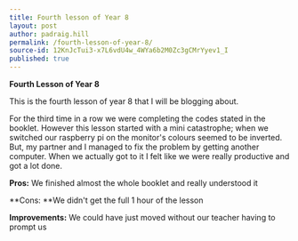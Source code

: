 ```yaml
---
title: Fourth lesson of Year 8
layout: post
author: padraig.hill
permalink: /fourth-lesson-of-year-8/
source-id: 12KnJcTui3-x7L6vdU4w_4WYa6b2M0Zc3gCMrYyev1_I
published: true
---
```

**Fourth Lesson of Year 8**

This is the fourth lesson of year 8 that I will be blogging about.

For the third time in a row we were completing the codes stated in the booklet. However this lesson started with a mini catastrophe; when we switched our raspberry pi on the monitor's colours seemed to be inverted. But, my partner and I managed to fix the problem by getting another computer. When we actually got to it I felt like we were really productive and got a lot done.

**Pros:** We finished almost the whole booklet and really understood it

**Cons: **We didn't get the full 1 hour of the lesson

**Improvements:** We could have just moved without our teacher having to prompt us

